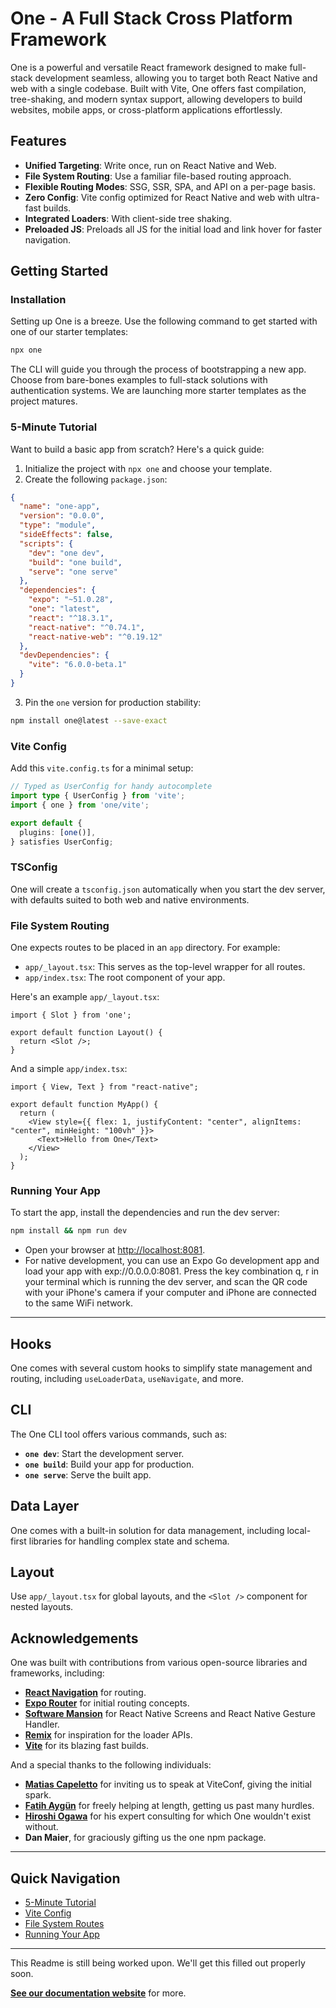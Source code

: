 # One - A Full Stack Cross Platform Framework

One is a powerful and versatile React framework designed to make full-stack development seamless, allowing you to target both React Native and web with a single codebase. Built with Vite, One offers fast compilation, tree-shaking, and modern syntax support, allowing developers to build websites, mobile apps, or cross-platform applications effortlessly.

## Features

- **Unified Targeting**: Write once, run on React Native and Web.
- **File System Routing**: Use a familiar file-based routing approach.
- **Flexible Routing Modes**: SSG, SSR, SPA, and API on a per-page basis.
- **Zero Config**: Vite config optimized for React Native and web with ultra-fast builds.
- **Integrated Loaders**: With client-side tree shaking.
- **Preloaded JS**: Preloads all JS for the initial load and link hover for faster navigation.

## Getting Started

### Installation

Setting up One is a breeze. Use the following command to get started with one of our starter templates:

```bash
npx one
```

The CLI will guide you through the process of bootstrapping a new app. Choose from bare-bones examples to full-stack solutions with authentication systems. We are launching more starter templates as the project matures.

### 5-Minute Tutorial

Want to build a basic app from scratch? Here's a quick guide:

1. Initialize the project with `npx one` and choose your template.
2. Create the following `package.json`:

```json
{
  "name": "one-app",
  "version": "0.0.0",
  "type": "module",
  "sideEffects": false,
  "scripts": {
    "dev": "one dev",
    "build": "one build",
    "serve": "one serve"
  },
  "dependencies": {
    "expo": "~51.0.28",
    "one": "latest",
    "react": "^18.3.1",
    "react-native": "^0.74.1",
    "react-native-web": "^0.19.12"
  },
  "devDependencies": {
    "vite": "6.0.0-beta.1"
  }
}
```

3. Pin the `one` version for production stability:

```bash
npm install one@latest --save-exact
```

### Vite Config

Add this `vite.config.ts` for a minimal setup:

```typescript
// Typed as UserConfig for handy autocomplete
import type { UserConfig } from 'vite';
import { one } from 'one/vite';

export default {
  plugins: [one()],
} satisfies UserConfig;
```

### TSConfig

One will create a `tsconfig.json` automatically when you start the dev server, with defaults suited to both web and native environments.

### File System Routing

One expects routes to be placed in an `app` directory. For example:

- `app/_layout.tsx`: This serves as the top-level wrapper for all routes.
- `app/index.tsx`: The root component of your app.

Here's an example `app/_layout.tsx`:

```tsx
import { Slot } from 'one';

export default function Layout() {
  return <Slot />;
}
```

And a simple `app/index.tsx`:

```tsx
import { View, Text } from "react-native";

export default function MyApp() {
  return (
    <View style={{ flex: 1, justifyContent: "center", alignItems: "center", minHeight: "100vh" }}>
      <Text>Hello from One</Text>
    </View>
  );
}
```

### Running Your App

To start the app, install the dependencies and run the dev server:

```bash
npm install && npm run dev
```

- Open your browser at [http://localhost:8081](http://localhost:8081).
- For native development, you can use an Expo Go development app and load your app with exp://0.0.0.0:8081. Press the key combination q, r in your terminal which is running the dev server, and scan the QR code with your iPhone's camera if your computer and iPhone are connected to the same WiFi network.

---

## Hooks

One comes with several custom hooks to simplify state management and routing, including `useLoaderData`, `useNavigate`, and more.

## CLI

The One CLI tool offers various commands, such as:

- **`one dev`**: Start the development server.
- **`one build`**: Build your app for production.
- **`one serve`**: Serve the built app.

## Data Layer

One comes with a built-in solution for data management, including local-first libraries for handling complex state and schema.

## Layout

Use `app/_layout.tsx` for global layouts, and the `<Slot />` component for nested layouts.

## Acknowledgements

One was built with contributions from various open-source libraries and frameworks, including:

- [**React Navigation**](https://reactnavigation.org/) for routing.
- [**Expo Router**](https://docs.expo.dev/router/introduction) for initial routing concepts.
- [**Software Mansion**](https://swmansion.com/) for React Native Screens and React Native Gesture Handler.
- [**Remix**](https://remix.run/) for inspiration for the loader APIs.
- [**Vite**](https://vitejs.dev/) for its blazing fast builds.

And a special thanks to the following individuals:

- [**Matias Capeletto**](https://x.com/patak_dev) for inviting us to speak at ViteConf, giving the initial spark.
- [**Fatih Aygün**](https://github.com/cyco130) for freely helping at length, getting us past many hurdles.
- [**Hiroshi Ogawa**](https://github.com/hi-ogawa) for his expert consulting for which One wouldn't exist without.
- **Dan Maier**, for graciously gifting us the one npm package.

---

## Quick Navigation

- [5-Minute Tutorial](#5-minute-tutorial)
- [Vite Config](#vite-config)
- [File System Routes](#file-system-routing)
- [Running Your App](#running-your-app)

---

This Readme is still being worked upon.
We'll get this filled out properly soon.

**[See our documentation website](https://onestack.dev)** for more.
